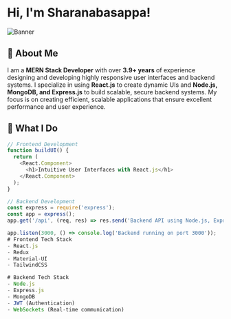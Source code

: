 # Hi, I'm Sharanabasappa!  
![Banner](https://markovate.com/wp-content/uploads/2022/08/Top-10-Reasons-To-Choose-MERN-Stack-Development-For-Your-Next-Project_-1280x720px@2x-1280x720.png)<br/>

## 🚀 About Me
I am a **MERN Stack Developer** with over **3.9+ years** of experience designing and developing highly responsive user interfaces and backend systems. I specialize in using **React.js** to create dynamic UIs and **Node.js, MongoDB, and Express.js** to build scalable, secure backend systems. My focus is on creating efficient, scalable applications that ensure excellent performance and user experience.

## 🔧 What I Do

```js
// Frontend Development
function buildUI() {
  return (
    <React.Component>
      <h1>Intuitive User Interfaces with React.js</h1>
    </React.Component>
  );
}

// Backend Development
const express = require('express');
const app = express();
app.get('/api', (req, res) => res.send('Backend API using Node.js, Express.js'));

app.listen(3000, () => console.log('Backend running on port 3000'));
# Frontend Tech Stack
- React.js
- Redux
- Material-UI
- TailwindCSS

# Backend Tech Stack
- Node.js
- Express.js
- MongoDB
- JWT (Authentication)
- WebSockets (Real-time communication)
